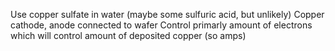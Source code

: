 Use copper sulfate in water (maybe some sulfuric acid, but unlikely)
Copper cathode, anode connected to wafer
Control primarly amount of electrons which will control amount of deposited copper (so amps)

